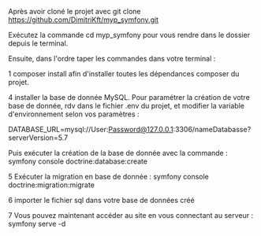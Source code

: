 Après avoir cloné le projet avec git clone https://github.com/DimitriKft/myp_symfony.git

Exécutez la commande cd myp_symfony pour vous rendre dans le dossier depuis le terminal.

Ensuite, dans l'ordre taper les commandes dans votre terminal :

1 composer install afin d'installer toutes les dépendances composer du projet.

4 installer la base de donnée MySQL. Pour paramétrer la création de votre base de donnée, rdv dans le fichier .env du projet, et modifier la variable d'environnement selon vos paramètres :

DATABASE_URL=mysql://User:Password@127.0.0.1:3306/nameDatabasse?serverVersion=5.7

Puis exécuter la création de la base de donnée avec la commande : symfony console doctrine:database:create

5 Exécuter la migration en base de donnée : symfony console doctrine:migration:migrate

6 importer le fichier sql dans votre base de données créé 

7 Vous pouvez maintenant accéder au site en vous connectant au serveur : symfony serve -d

